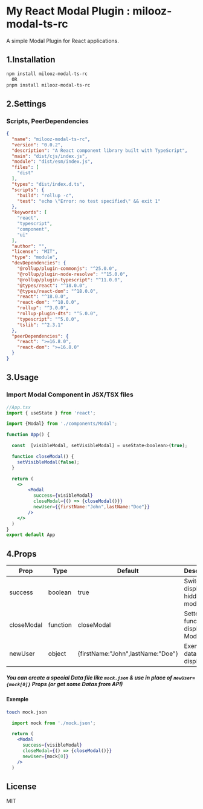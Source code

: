 # My React Modal Plugin : milooz-modal-ts-rc

A simple Modal Plugin for React applications.

## 1.Installation

```bash
npm install milooz-modal-ts-rc
  OR
pnpm install milooz-modal-ts-rc
```

## 2.Settings

### Scripts, PeerDependencies
```json
{
  "name": "milooz-modal-ts-rc",
  "version": "0.0.2",
  "description": "A React component library built with TypeScript",
  "main": "dist/cjs/index.js",
  "module": "dist/esm/index.js",
  "files": [
    "dist"
  ],
  "types": "dist/index.d.ts",
  "scripts": {
    "build": "rollup -c",
    "test": "echo \"Error: no test specified\" && exit 1"
  },
  "keywords": [
    "react",
    "typescript",
    "component",
    "ui"
  ],
  "author": "",
  "license": "MIT",
  "type": "module",
  "devDependencies": {
    "@rollup/plugin-commonjs": "^25.0.0",
    "@rollup/plugin-node-resolve": "^15.0.0",
    "@rollup/plugin-typescript": "^11.0.0",
    "@types/react": "^18.0.0",
    "@types/react-dom": "^18.0.0",
    "react": "^18.0.0",
    "react-dom": "^18.0.0",
    "rollup": "^3.0.0",
    "rollup-plugin-dts": "^5.0.0",
    "typescript": "^5.0.0",
    "tslib": "^2.3.1"
  },
  "peerDependencies": {
    "react": ">=16.8.0",
    "react-dom": ">=16.8.0"
  }
}
```

## 3.Usage

### Import Modal Component in JSX/TSX files
```jsx
//App.tsx
import { useState } from 'react';

import {Modal} from './components/Modal';

function App() {

  const  [visibleModal, setVisibleModal] = useState<boolean>(true);

  function closeModal() {
    setVisibleModal(false);
  }

  return (
    <>
        <Modal 
          success={visibleModal} 
          closeModal={() => {closeModal()}} 
          newUser={{firstName:"John",lastName:"Doe"}}
        />
    </>
  )
}
export default App
```

## 4.Props
| Prop | Type | Default | Description |
|------|------|---------|-------------|
| success | boolean | true | Switch display or hidden modal |
| closeModal | function | closeModal | Setter function for display Modal |
| newUser | object | {firstName:"John",lastName:"Doe"}  | Exemple of datas to display |


##### You can create a special Data file like `mock.json` & use in place of `newUser={mock[0]}` Props (or get some Datas from API)

#### Exemple
```bash
touch mock.json
```

```jsx
  import mock from './mock.json';

  return (
    <Modal 
      success={visibleModal} 
      closeModal={() => {closeModal()}} 
      newUser={mock[0]}
    />
  )
```

## License
MIT
